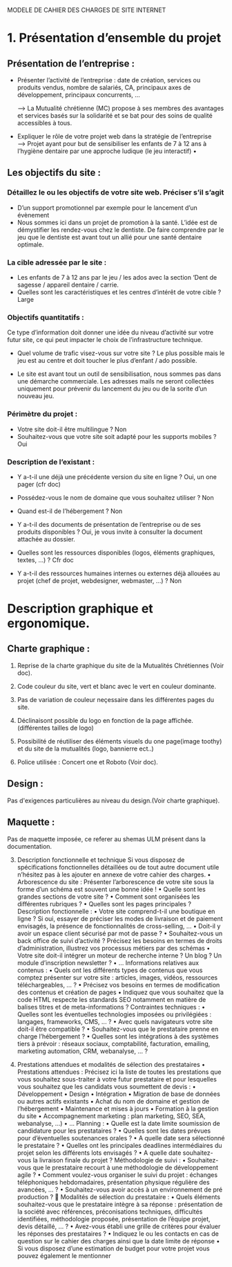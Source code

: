 
MODELE DE CAHIER DES CHARGES DE SITE INTERNET

# 1. Présentation d’ensemble du projet

## Présentation de l’entreprise :

* Présenter l’activité de l’entreprise : date de création, services ou produits vendus, nombre de salariés, CA, principaux axes de développement, principaux concurrents,  …

	—>  La Mutualité chrétienne (MC) propose à ses membres des avantages et services basés sur la solidarité et se bat 		pour des soins de qualité accessibles à tous.

* Expliquer le rôle de votre projet web dans la stratégie de l’entreprise  
	—> Projet ayant pour but de sensibiliser les enfants de 7 à 12 ans à l’hygiène dentaire par une approche ludique (le 		jeu interactif)
	•
## Les objectifs du site :

### Détaillez le ou les objectifs de votre site web. Préciser s’il s’agit

* D’un support promotionnel par exemple pour le lancement d’un évènement
* Nous sommes ici dans un projet de promotion à la santé. L’idée est de démystifier les rendez-vous chez le dentiste. De faire comprendre par le jeu que le dentiste est avant tout un allié pour une santé dentaire optimale.

### La cible adressée par le site :

* Les enfants de 7 à 12 ans par le jeu / les ados avec la section ‘Dent de sagesse / appareil dentaire / carrie.
* Quelles sont les caractéristiques et les centres d’intérêt de votre cible ? Large

### Objectifs quantitatifs :

Ce type d’information doit donner une idée du niveau d’activité sur votre futur site, ce qui peut impacter le choix de l’infrastructure technique.

* Quel volume de trafic visez-vous sur votre site ? Le plus possible mais le jeu est au centre et doit toucher le plus d’enfant / ado possible.  

* Le site est avant tout un outil de sensibilisation, nous sommes pas dans une démarche commerciale. Les adresses mails ne seront collectées uniquement pour prévenir du lancement du jeu ou de la sorite d’un nouveau jeu.

### Périmètre du projet :
* Votre site doit-il être multilingue ?  Non
* Souhaitez-vous que votre site soit adapté pour les supports mobiles ? Oui

### Description de l’existant :

* Y a-t-il une déjà une précédente version du site en ligne ? Oui, un one pager (cfr doc)

* Possédez-vous le nom de domaine que vous souhaitez utiliser ? Non

* Quand est-il de l’hébergement ? Non

* Y a-t-il des documents de présentation de l’entreprise ou de ses produits disponibles ?  Oui, je vous invite à consulter la document attachée au dossier.

* Quelles sont les ressources disponibles (logos, éléments graphiques, textes, …) ? Cfr doc

* Y a-t-il des ressources humaines internes ou externes déjà allouées au projet (chef de projet, webdesigner, webmaster, …) ? Non

# Description graphique et ergonomique.

## Charte graphique :

1. Reprise de la charte graphique du site de la Mutualités Chrétiennes (Voir doc).

2. Code couleur du site, vert et blanc avec le vert en couleur dominante.

3. Pas de variation de couleur neçessaire dans les différentes pages du site.

4. Déclinaisont possible du logo en fonction de la page affichée.(différentes tailles de logo)

5. Possibilité de réutiliser des éléments visuels du one page(image toothy) et du site de la mutualités (logo, bannierre ect..)

6. Police utilisée : Concert one et Roboto (Voir doc).

## Design :
Pas d'exigences particulières au niveau du design.(Voir charte graphique).

## Maquette :
Pas de maquette imposée, ce referer au shemas ULM présent dans la documentation.

3. Description fonctionnelle et technique
Si vous disposez de spécifications fonctionnelles détaillées ou de tout autre document utile n’hésitez pas à les ajouter en annexe de votre cahier des charges.
	•
Arborescence du site :
Présenter l’arborescence de votre site sous la forme d’un schéma est souvent une bonne idée !
	•	Quelle sont les grandes sections de votre site ?
	•	Comment sont organisées les différentes rubriques ?
	•	Quelles sont les pages principales ?
Description fonctionnelle :
	•	Votre site comprend-t-il une boutique en ligne ? Si oui, essayer de préciser les modes de livraison et de paiement envisagés, la présence de fonctionnalités de cross-selling, …
	•	Doit-il y avoir un espace client sécurisé par mot de passe ?
	•	Souhaitez-vous un back office de suivi d’activité ? Précisez les besoins en termes de droits d’administration, illustrez vos processus métiers par des schémas
	•	Votre site doit-il intégrer un moteur de recherche interne ? Un blog ? Un module d’inscription newsletter ?
	•	 …
Informations relatives aux contenus :
	•	Quels ont les différents types de contenus que vous comptez présenter sur votre site : articles, images, vidéos, ressources téléchargeables, … ?
	•	Précisez vos besoins en termes de modification des contenus et création de pages
	•	Indiquez que vous souhaitez que la code HTML respecte les standards SEO notamment en matière de balises titres et de meta-informations ?
Contraintes techniques :
	•	Quelles sont les éventuelles technologies imposées ou privilégiées : langages, frameworks, CMS, ... ?
	•	Avec quels navigateurs votre site doit-il être compatible ?
	•	Souhaitez-vous que le prestataire prenne en charge l’hébergement ?
	•	Quelles sont les intégrations à des systèmes tiers à prévoir : réseaux sociaux, comptabilité, facturation, emailing, marketing automation, CRM, webanalyse, … ?

4. Prestations attendues et modalités de sélection des prestataires
	•
Prestations attendues :
Précisez ici la liste de toutes les prestations que vous souhaitez sous-traiter à votre futur prestataire et pour lesquelles vous souhaitez que les candidats vous soumettent de devis :
	•	Développement
	•	Design
	•	Intégration
	•	Migration de base de données ou autres actifs existants
	•	Achat du nom de domaine et gestion de l’hébergement
	•	Maintenance et mises à jours
	•	Formation à la gestion du site
	•	Accompagnement marketing : plan marketing, SEO, SEA, webanalyse, …)
	•	…
Planning :
	•	Quelle est la date limite soumission de candidature pour les prestataires ?
	•	Quelles sont les dates prévues pour d’éventuelles soutenances orales ?
	•	A quelle date sera sélectionné le prestataire ?
	•	Quelles ont les principales deadlines intermédiaires du projet selon les différents lots envisagés ?
	•	A quelle date souhaitez-vous la livraison finale du projet ?
Méthodologie de suivi :
	•	Souhaitez-vous que le prestataire recourt à une méthodologie de développement agile ?
	•	Comment voulez-vous organiser le suivi du projet : échanges téléphoniques hebdomadaires, présentation physique régulière des avancées, … ?
	•	Souhaitez-vous avoir accès à un environnement de pré production ?

Modalités de sélection du prestataire :
	•	Quels éléments souhaitez-vous que le prestataire intègre à sa réponse : présentation de la société avec références, préconisations techniques, difficultés identifiées, méthodologie proposée, présentation de l’équipe projet, devis détaillé, … ?
	•	Avez-vous établi une grille de critères pour évaluer les réponses des prestataires ?
	•	Indiquez le ou les contacts en cas de question sur le cahier des charges ainsi que la date limite de réponse
	•	Si vous disposez d’une estimation de budget pour votre projet vous pouvez également le mentionner
